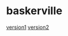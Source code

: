 # baskerville
[version1](https://lmoyes2.github.io/baskerville/baskerville.html)
[version2](https://lmoyes2.github.io/baskerville/baskerville_2.html)
